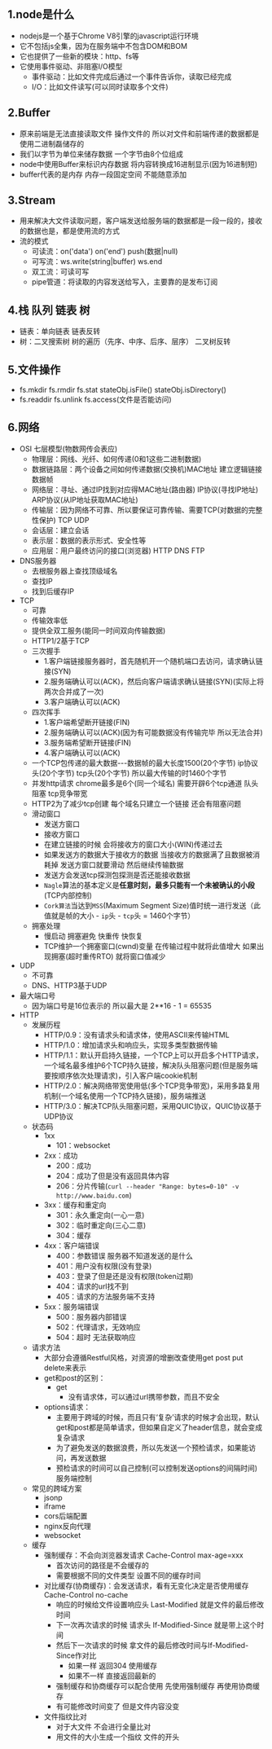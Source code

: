 ## 1.node是什么
  - nodejs是一个基于Chrome V8引擎的javascript运行环境
  - 它不包括js全集，因为在服务端中不包含DOM和BOM
  - 它也提供了一些新的模块：http、fs等
  - 它使用事件驱动、非阻塞I/O模型
    - 事件驱动：比如文件完成后通过一个事件告诉你，读取已经完成
    - I/O：比如文件读写(可以同时读取多个文件)

## 2.Buffer
  - 原来前端是无法直接读取文件 操作文件的 所以对文件和前端传递的数据都是使用二进制磊储存的
  - 我们以字节为单位来储存数据 一个字节由8个位组成
  - node中使用Buffer来标识内存数据 将内容转换成16进制显示(因为16进制短)
  - buffer代表的是内存 内存一段固定空间 不能随意添加

## 3.Stream
  - 用来解决大文件读取问题，客户端发送给服务端的数据都是一段一段的，接收的数据也是，都是使用流的方式
  - 流的模式
    - 可读流：on('data') on('end') push(数据|null)
    - 可写流：ws.write(string|buffer) ws.end
    - 双工流：可读可写
    - pipe管道：将读取的内容发送给写入，主要靠的是发布订阅

## 4.栈 队列 链表 树
  - 链表：单向链表 链表反转
  - 树：二叉搜索树 树的遍历（先序、中序、后序、层序） 二叉树反转

## 5.文件操作
  - fs.mkdir fs.rmdir fs.stat stateObj.isFile() stateObj.isDirectory()
  - fs.readdir fs.unlink fs.access(文件是否能访问)

## 6.网络
  - OSI 七层模型(物数网传会表应)
    - 物理层：网线、光纤、如何传递(0和1这些二进制数据)
    - 数据链路层：两个设备之间如何传递数据(交换机)MAC地址 建立逻辑链接 数据帧
    - 网络层：寻址、通过IP找到对应得MAC地址(路由器) IP协议(寻找IP地址) ARP协议(从IP地址获取MAC地址)
    - 传输层：因为网络不可靠、所以要保证可靠传输、需要TCP(对数据的完整性保护) TCP UDP
    - 会话层：建立会话
    - 表示层：数据的表示形式、安全性等
    - 应用层：用户最终访问的接口(浏览器) HTTP DNS FTP
  - DNS服务器
    - 去根服务器上查找顶级域名
    - 查找IP
    - 找到后缓存IP
  - TCP
    - 可靠
    - 传输效率低
    - 提供全双工服务(能同一时间双向传输数据)
    - HTTP1/2基于TCP
    - 三次握手
      - 1.客户端链接服务器时，首先随机开一个随机端口去访问，请求确认链接(SYN)
      - 2.服务端确认可以(ACK)，然后向客户端请求确认链接(SYN)(实际上将两次合并成了一次)
      - 3.客户端确认可以(ACK)
    - 四次挥手
      - 1.客户端希望断开链接(FIN)
      - 2.服务端确认可以(ACK)(因为有可能数据没有传输完毕 所以无法合并)
      - 3.服务端希望断开链接(FIN)
      - 4.客户端确认可以(ACK)
    - 一个TCP包传递的最大数据---数据帧的最大长度1500(20个字节) ip协议头(20个字节) tcp头(20个字节) 所以最大传输的时1460个字节
    - 并发http请求 chrome最多是6个(同一个域名) 需要开辟6个tcp通道 队头阻塞 tcp竞争带宽
    - HTTP2为了减少tcp创建 每个域名只建立一个链接 还会有阻塞问题
    - 滑动窗口
      - 发送方窗口
      - 接收方窗口
      - 在建立链接的时候 会将接收方的窗口大小(WIN)传递过去
      - 如果发送方的数据大于接收方的数据 当接收方的数据满了且数据被消耗掉 发送方窗口就要滑动 然后继续传输数据
      - 发送方会发送tcp探测包探测是否还能接收数据
      - `Nagle`算法的基本定义是**任意时刻，最多只能有一个未被确认的小段**  (TCP内部控制)
      - `Cork算法`当达到`MSS`(Maximum Segment Size)值时统一进行发送（此值就是帧的大小 - `ip`头 - `tcp`头 = 1460个字节）
    - 拥塞处理
      - 慢启动 拥塞避免 快重传 快恢复
      - TCP维护一个拥塞窗口(cwnd)变量 在传输过程中就将此值增大 如果出现拥塞(超时重传RTO) 就将窗口值减少
  - UDP
    - 不可靠
    - DNS、HTTP3基于UDP
  - 最大端口号
    - 因为端口号是16位表示的 所以最大是 2**16 - 1 = 65535
  - HTTP
    - 发展历程
      - HTTP/0.9：没有请求头和请求体，使用ASCII来传输HTML
      - HTTP/1.0：增加请求头和响应头，实现多类型数据传输
      - HTTP/1.1：默认开启持久链接，一个TCP上可以开启多个HTTP请求，一个域名最多维护6个TCP持久链接，解决队头阻塞问题(但是服务端要按顺序依次处理请求)，引入客户端cookie机制
      - HTTP/2.0：解决网络带宽使用低(多个TCP竞争带宽)，采用多路复用机制(一个域名使用一个TCP持久链接)，服务端推送
      - HTTP/3.0：解决TCP队头阻塞问题，采用QUIC协议，QUIC协议基于UDP协议
    - 状态码
      - 1xx
        - 101：websocket
      - 2xx：成功
        - 200：成功
        - 204：成功了但是没有返回具体内容
        - 206：分片传输(`curl --header "Range: bytes=0-10" -v http://www.baidu.com`)
      - 3xx：缓存和重定向
        - 301：永久重定向(一心一意)
        - 302：临时重定向(三心二意)
        - 304：缓存
      - 4xx：客户端错误
        - 400：参数错误 服务器不知道发送的是什么
        - 401：用户没有权限(没有登录)
        - 403：登录了但是还是没有权限(token过期)
        - 404：请求的url找不到
        - 405：请求的方法服务端不支持
      - 5xx：服务端错误
        - 500：服务器内部错误
        - 502：代理请求，无效响应
        - 504：超时 无法获取响应
    - 请求方法
      - 大部分会遵循Restful风格，对资源的增删改查使用get post put delete来表示
      - get和post的区别：
        - get
          - 没有请求体，可以通过url携带参数，而且不安全
      - options请求：
        - 主要用于跨域的时候，而且只有‘复杂’请求的时候才会出现，默认get和post都是简单请求，但如果自定义了header信息，就会变成复杂请求
        - 为了避免发送的数据浪费，所以先发送一个预检请求，如果能访问，再发送数据
        - 预检请求的时间可以自己控制(可以控制发送options的间隔时间) 服务端控制
    - 常见的跨域方案
      - jsonp
      - iframe
      - cors后端配置
      - nginx反向代理
      - websocket
    - 缓存
      - 强制缓存：不会向浏览器发请求 Cache-Control max-age=xxx
        - 首次访问的路径是不会缓存的
        - 需要根据不同的文件类型 设置不同的缓存时间
      - 对比缓存(协商缓存)：会发送请求，看有无变化决定是否使用缓存 Cache-Control no-cache
        - 响应的时候给文件设置响应头 Last-Modified 就是文件的最后修改时间
        - 下一次再次请求的时候 请求头 If-Modified-Since 就是带上这个时间
        - 然后下一次请求的时候 拿文件的最后修改时间与If-Modified-Since作对比 
          - 如果一样 返回304 使用缓存
          - 如果不一样 直接返回最新的
        - 强制缓存和协商缓存可以配合使用 先使用强制缓存 再使用协商缓存
        - 有可能修改时间变了 但是文件内容没变
      - 文件指纹比对
        - 对于大文件  不会进行全量比对
        - 用文件的大小生成一个指纹 文件的开头

